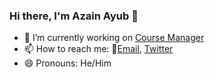 ### Hi there, I'm Azain Ayub 👋

- 🔭 I’m currently working on [Course Manager](https://github.com/azainayub/coursemanager)
- 📫 How to reach me: 📧[Email](mailto:azain.ayub2014@gmail.com), [Twitter](https://twitter.com/azain_ayub)
- 😄 Pronouns: He/Him

<!--
**azainayub/azainayub** is a ✨ _special_ ✨ repository because its `README.md` (this file) appears on your GitHub profile.

Here are some ideas to get you started:

- 🔭 I’m currently working on ...
- 🌱 I’m currently learning ...
- 👯 I’m looking to collaborate on ...
- 🤔 I’m looking for help with ...
- 💬 Ask me about ...
- 📫 How to reach me: azain.ayub@
- 😄 Pronouns: ...
- ⚡ Fun fact: ...
-->
